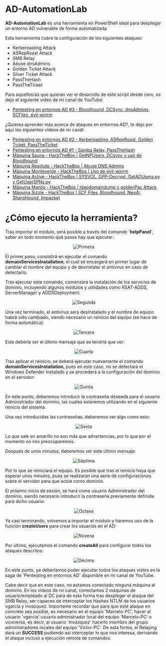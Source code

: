 # AD-AutomationLab

**AD-AutomationLab** es una herramienta en PowerShell ideal para desplegar un entorno AD vulnerable de forma automatizada.

Esta herramienta cubre la configuración de los siguientes ataques:

* Kerberoasting Attack
* ASRepRoast Attack
* SMB Relay
* Abuse dnsAdmins
* Golden Ticket Attack
* Silver Ticket Attack
* PassTheHash
* PassTheTicket

Para aquellos/as que quieran ver el desarrollo de este script desde cero, os dejo el siguiente vídeo de mi canal de YouTube:

- [Pentesting en entornos AD #3 - Bloodhound, DCSync, dnsAdmins, SCFiles, evil-winrm](https://www.youtube.com/watch?v=7z7So-2XVis)

¿Quieres aprender más acerca de ataques en entornos AD?, te dejo por aquí los siguientes vídeos de mi canal:

- [Pentesting en entornos AD #2 - Kerberoasting, ASRepRoast, Golden Ticket, PassTheTicket](https://www.youtube.com/watch?v=KYFlvFfh-Js)
- [Pentesting en entornos AD #1 - Samba Relay, PassTheHash](https://www.youtube.com/watch?v=LLevcaB4qew)
- [Máquina Sauna - HackTheBox | GetNPUsers, DCsync y uso de Bloodhound ](https://www.youtube.com/watch?v=3pnyfi8Fn6g)
- [Máquina Resolute - HackTheBox | Abuse DNS Admins](https://www.youtube.com/watch?v=4WuUXboQBh0)
- [Máquina Monteverde - HackTheBox | Uso de evil-winrm](https://www.youtube.com/watch?v=3jOlFPy8Ug0)
- [Máquina Active - HackTheBox | SYSVOL, GPP-Decrypt, GetADUsers.py y GetUserSPNs.py](https://www.youtube.com/watch?v=bFmBBgncY4o)
- [Máquina Mantis - HackTheBox | ldapdomaindump y goldenPac Attack](https://www.youtube.com/watch?v=BO7_1s8y8zM)
- [Máquina Sizzle - HackTheBox | SCF Files, Bloodhound, Neo4j, SharpHound, Impacket](https://www.youtube.com/watch?v=0rmG5EneRuQ)


¿Cómo ejecuto la herramienta?
======
Tras importar el módulo, será posible a través del comando '**helpPanel**', saber en todo momento qué pasos hay que ejecutar:

<p align="center">
<img src="Images/1.png"
	alt="Primera"
	style="float: margin-right: 10px;" />
</p>

El primer paso, consistirá en ejecutar el comando **domainServicesInstallation**, el cual se encargará en primer lugar de cambiar el nombre del equipo y de desinstalar el antivirus en caso de detectarlo.

Tras ejecutar este comando, comenzará la instalación de los servicios de dominio, incluyendo algunos módulos y utilidades como RSAT-ADDS, ServerManager y ADDSDeployment:

<p align="center">
<img src="Images/2.png"
        alt="Segunda"
        style="float: margin-right: 10px;" />
</p>

Una vez terminado, el antivirus será desinstalado y el nombre de equipo habrá sido cambiado, siendo necesario un reinicio del equipo (se hace de forma automática):

<p align="center">
<img src="Images/3.png"
        alt="Tercera"
        style="float: margin-right: 10px;" />
</p>

Este debería ser el último mensaje que se tendría que ver:

<p align="center">
<img src="Images/4.png"
        alt="Cuarta"
        style="float: margin-right: 10px;" />
</p>

Tras aplicar el reinicio, se deberá ejecutar nuevamente el comando **domainServicesInstallation**, pues en este caso, no se detectará el Windows Defender instalado y se procederá a la configuración del dominio en el servidor:

<p align="center">
<img src="Images/5.png"
        alt="Quinta"
        style="float: margin-right: 10px;" />
</p>

En este punto, deberemos introducir la contraseña deseada para el usuario Administrador del dominio, las cuales estaremos utilizando en el siguiente reinicio del sistema.

Una vez introducidas las contraseñas, deberemos ver algo como esto:

<p align="center">
<img src="Images/6.png"
        alt="Sexta"
        style="float: margin-right: 10px;" />
</p>

Lo que sale en amarillo no son más que advertencias, por lo que por el momento no nos preocuparemos.

Después de unos minutos, deberemos ver este último mensaje:

<p align="center">
<img src="Images/7.png"
        alt="Séptima"
        style="float: margin-right: 10px;" />
</p>

Por lo que se reiniciará el equipo. Es posible que tras el reinicio haya que esperar unos minutos, pues se realizarán una serie de configuraciones sobre el servidor para que actúe como dominio.

El próximo inicio de sesión, se hará como usuario Administrador del dominio, siendo necesario introducir la contraseña previamente definida para dicho usuario:

<p align="center">
<img src="Images/8.png"
        alt="Octava"
        style="float: margin-right: 10px;" />
</p>

Ya casi terminando, volvemos a importar el módulo y haremos uso de la función **createUsers** para crear los usuarios en el AD:

<p align="center">
<img src="Images/9.png"
        alt="Novena"
        style="float: margin-right: 10px;" />
</p>

Por último, ejecutamos el comando **createAll** para configurar todos los ataques descritos:

<p align="center">
<img src="Images/10.png"
        alt="Décima"
        style="float: margin-right: 10px;" />
</p>

En este punto, ya deberíamos poder ejecutar todos los ataques vistos en la saga de 'Pentesting en entornos AD' disponible en mi canal de YouTube.

Cabe decir que en este caso, no estamos conectado ninguna máquina al dominio. En los vídeos de mi canal, conectamos 2 máquinas de usuario/empleado al DC para de esta forma tras desplegar el ataque del SMB Relay, ser capaces de interceptar los Hashes NTLM de los usuarios vgarcia y mvazquez. Importante recordar que para que este ataque en concreto sea posible, es necesario en el equipo 'Marcelo-PC', hacer al usuario 'vgarcia' usuario administrador local del equipo 'Marcelo-PC' o viceversa, es decir, al usuario 'mvazquez' hacerlo miembro del grupo administradores locales del equipo 'Victor-PC'. De esta forma, el Relaying dará un **SUCCESS** pudiendo así interceptar lo que nos interesa, derivando el ataque incluso a ejecución remota de comandos.

